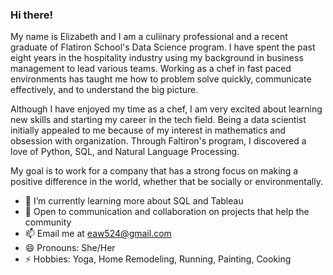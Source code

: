 ### Hi there!

My name is Elizabeth and I am a culiinary professional and a recent graduate of Flatiron School's Data Science program.  I have spent the past eight years in the hospitality industry using my background in business management to lead various teams.  Working as a chef in fast paced environments has taught me how to problem solve quickly, communicate effectively, and to understand the big picture.

Although I have enjoyed my time as a chef, I am very excited about learning new skills and starting my career in the tech field.  Being a data scientist initially appealed to me because of my interest in mathematics and obsession with organization.  Through Faltiron's program, I discovered a love of Python, SQL, and Natural Language Processing.

My goal is to work for a company that has a strong focus on making a positive difference in the world, whether that be socially or environmentally.

- 🌱 I’m currently learning more about SQL and Tableau
- 💬 Open to communication and collaboration on projects that help the community
- 📫 Email me at eaw524@gmail.com 
- 😄 Pronouns: She/Her
- ⚡ Hobbies: Yoga, Home Remodeling, Running, Painting, Cooking

